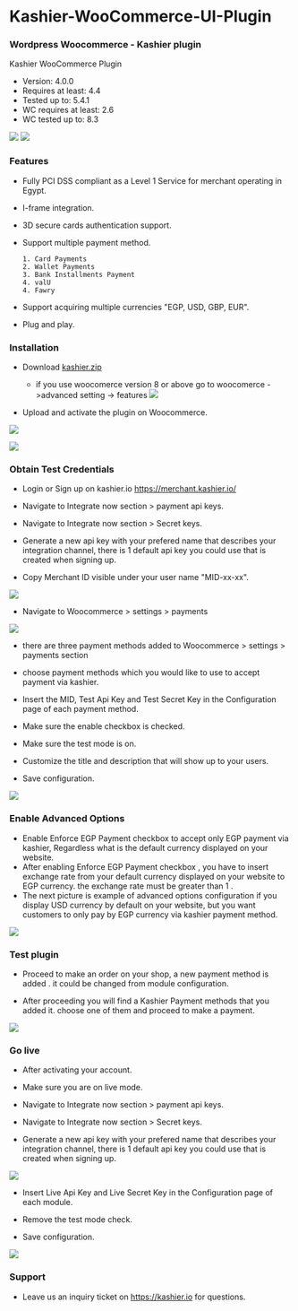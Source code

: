 # Kashier-WooCommerce-UI-Plugin
### Wordpress Woocommerce  - Kashier plugin
Kashier WooCommerce Plugin

 * Version: 4.0.0
 * Requires at least: 4.4
 * Tested up to: 5.4.1
 * WC requires at least: 2.6
 * WC tested up to: 8.3

![](https://raw.githubusercontent.com/Kashier-payments/Kashier-WooCommerce-UI-Plugin/main/steps/kashier-logo.png)
![](https://raw.githubusercontent.com/Kashier-payments/Kashier-WooCommerce-UI-Plugin/main/steps/woocommercew-logo.png)

### Features

- Fully PCI DSS compliant as a Level 1 Service for merchant operating in Egypt.

- I-frame integration.

- 3D secure cards authentication support.

- Support multiple payment method.

      1. Card Payments
      2. Wallet Payments 
      3. Bank Installments Payment    
      4. valU    
      4. Fawry    

- Support acquiring multiple currencies "EGP, USD, GBP, EUR".

- Plug and play.


### Installation

- Download [kashier.zip](https://raw.githubusercontent.com/Kashier-payments/Kashier-WooCommerce-UI-Plugin/main/Kashier-WooCommerce-Plugin-master.zip) 

  - if you use woocomerce version 8 or above go to woocomerce ->advanced setting -> features 
![](https://raw.githubusercontent.com/Kashier-payments/Kashier-WooCommerce-UI-Plugin/main/steps/hpos-feature-settings.webp)

- Upload and activate the plugin on Woocommerce.

![](https://raw.githubusercontent.com/Kashier-payments/Kashier-WooCommerce-UI-Plugin/main/steps/kashier_upload.png)

![](https://raw.githubusercontent.com/Kashier-payments/Kashier-WooCommerce-UI-Plugin/main/steps/kashier_activate.png)

### Obtain Test Credentials

- Login or Sign up on kashier.io https://merchant.kashier.io/

- Navigate to Integrate now section > payment api keys.

- Navigate to Integrate now section > Secret keys.

- Generate a new api key with your prefered name that describes your integration channel, there is 1 default api key you could use that is created when signing up.

- Copy Merchant ID visible under your user name "MID-xx-xx".

![](https://raw.githubusercontent.com/Kashier-payments/Kashier-WooCommerce-UI-Plugin/main/steps/apikey_mid_test.png)

- Navigate to Woocommerce > settings > payments

![](https://raw.githubusercontent.com/Kashier-payments/Kashier-WooCommerce-UI-Plugin/main/steps/woocommerce_payment_methods.png)

- there are three payment methods added to Woocommerce > settings > payments section

- choose payment methods which you would like to use to accept payment via kashier.

- Insert the MID, Test Api Key and Test Secret Key in the Configuration page of each payment method. 

- Make sure the enable checkbox is checked.

- Make sure the test mode is on.

- Customize the title and description that will show up to your users.

- Save configuration.

![](https://raw.githubusercontent.com/Kashier-payments/Kashier-WooCommerce-UI-Plugin/main/steps/woocommerce_configurtion_payment.png)

### Enable Advanced Options 

- Enable Enforce EGP Payment checkbox to accept only EGP payment via kashier, Regardless what is the default currency displayed on your website.
- After enabling Enforce EGP Payment checkbox , you have to insert exchange rate from your default currency displayed on your website to EGP currency. the exchange rate must be greater than 1 .
- The next picture is example of advanced options configuration if you display USD currency by default on your website, but you want customers to only pay by EGP currency via kashier payment method. 

![](https://raw.githubusercontent.com/Kashier-payments/Kashier-WooCommerce-UI-Plugin/main/steps/advanced_options.png)

### Test plugin 

- Proceed to make an order on your shop, a new payment method is added . it could be changed from module configuration.

- After proceeding you will find a Kashier Payment methods that you added it. choose one of them and proceed to make a payment.

![](https://raw.githubusercontent.com/Kashier-payments/Kashier-WooCommerce-UI-Plugin/main/steps/checkout_methods.png)


### Go live

- After activating your account.

- Make sure you are on live mode.

- Navigate to Integrate now section > payment api keys.

- Navigate to Integrate now section > Secret keys.

- Generate a new api key with your prefered name that describes your integration channel, there is 1 default api key you could use that is created when signing up.

![](https://raw.githubusercontent.com/Kashier-payments/Kashier-WooCommerce-UI-Plugin/main/steps/apikey_mid_live.png)

- Insert Live Api Key and Live Secret Key in the Configuration page of each module.

- Remove the test mode check.

- Save configuration.

![](https://raw.githubusercontent.com/Kashier-payments/Kashier-WooCommerce-UI-Plugin/main/steps/woocommerce_configuration_live.png)


### Support

- Leave us an inquiry ticket on https://kashier.io for questions.



